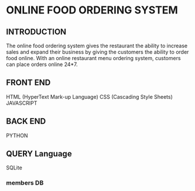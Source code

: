 # ONLINE FOOD ORDERING SYSTEM
## INTRODUCTION
 The online food ordering system gives the restaurant the ability to increase sales and expand their business by giving the customers the ability to order food online. With an online restaurant menu ordering system, customers can place orders online 24*7. 

## FRONT END 
 HTML (HyperText Mark-up Language)
 CSS (Cascading Style Sheets)
 JAVASCRIPT
## BACK END
 PYTHON
## QUERY Language
 SQLite 

### members DB

